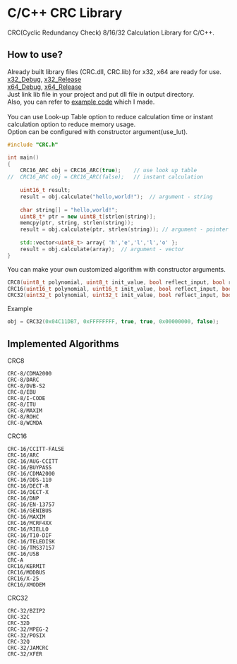 # C/C++ CRC Library
CRC(Cyclic Redundancy Check) 8/16/32 Calculation Library for C/C++.<br>
 

How to use?
---
Already built library files (CRC.dll, CRC.lib) for x32, x64 are ready for use.<br>
[x32_Debug](./CRC/Debug ), 
[x32_Release](https://github.com/YOGYUI/CRC/Release )<br>
[x64_Debug](https://github.com/YOGYUI/CRC/x64/Debug ), 
[x64_Release](https://github.com/YOGYUI/CRC/x64/Release )<br>
Just link lib file in your project and put dll file in output directory.
<br>
Also, you can refer to [example code](https://github.com/YOGYUI/CRC/Validation/Validation.cpp ) which I made.<br><br>
You can use Look-up Table option to reduce calculation time or instant calculation option to reduce memory usage.<br>
Option can be configured with constructor argument(use_lut).
```cpp
#include "CRC.h"

int main()
{
    CRC16_ARC obj = CRC16_ARC(true);    // use look up table
//  CRC16_ARC obj = CRC16_ARC(false);   // instant calculation
    
    uint16_t result;
    result = obj.calculate("hello,world!");  // argument - string
    
    char string[] = "hello,world!";
    uint8_t* ptr = new uint8_t[strlen(string)];
	memcpy(ptr, string, strlen(string));
	result = obj.calculate(ptr, strlen(string)); // argument - pointer of array
    
    std::vector<uint8_t> array{ 'h','e','l','l','o' };
    result = obj.calculate(array);  // argument - vector
}
```
You can make your own customized algorithm with constructor arguments.<br>
```cpp
CRC8(uint8_t polynomial, uint8_t init_value, bool reflect_input, bool reflect_output, uint8_t xor_output, bool use_lut);
CRC16(uint16_t polynomial, uint16_t init_value, bool reflect_input, bool reflect_output, uint16_t xor_output, bool use_lut);
CRC32(uint32_t polynomial, uint32_t init_value, bool reflect_input, bool reflect_output, uint32_t xor_output, bool use_lut);
```
Example
```cpp
obj = CRC32(0x04C11DB7, 0xFFFFFFFF, true, true, 0x00000000, false);
```

Implemented Algorithms
---
CRC8
```
CRC-8/CDMA2000
CRC-8/DARC
CRC-8/DVB-S2
CRC-8/EBU
CRC-8/I-CODE
CRC-8/ITU
CRC-8/MAXIM
CRC-8/ROHC
CRC-8/WCMDA
```
CRC16
```
CRC-16/CCITT-FALSE
CRC-16/ARC
CRC-16/AUG-CCITT
CRC-16/BUYPASS
CRC-16/CDMA2000
CRC-16/DDS-110
CRC-16/DECT-R
CRC-16/DECT-X
CRC-16/DNP
CRC-16/EN-13757
CRC-16/GENIBUS
CRC-16/MAXIM
CRC-16/MCRF4XX
CRC-16/RIELLO
CRC-16/T10-DIF
CRC-16/TELEDISK
CRC-16/TMS37157
CRC-16/USB
CRC-A
CRC16/KERMIT
CRC16/MODBUS
CRC16/X-25
CRC16/XMODEM
```
CRC32
```
CRC-32/BZIP2
CRC-32C
CRC-32D
CRC-32/MPEG-2
CRC-32/POSIX
CRC-32Q
CRC-32/JAMCRC
CRC-32/XFER
```
